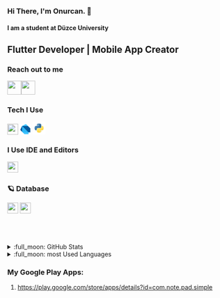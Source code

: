 







### Hi There, I'm Onurcan. :wave:
#### I am a student at Düzce University

## Flutter Developer | Mobile App Creator

### Reach out to me

[<img height="32" width="32" src="https://unpkg.com/simple-icons@v5/icons/linkedin.svg" align="left" />][Linkedin]
[<img height="32" width="32" src="https://unpkg.com/simple-icons@v5/icons/instagram.svg" align="left" />][Instagram]


<br />
<br />

### Tech I Use

<img src="https://camo.githubusercontent.com/1a465531ca02c702221092851b9f1b795cedab10d227b3a8c9ddf82d1a255136/68747470733a2f2f7374617469632e63646e6c6f676f2e636f6d2f6c6f676f732f662f33302f666c75747465722e737667" width="25" height="25">  <img src = "https://raw.githubusercontent.com/github/explore/80688e429a7d4ef2fca1e82350fe8e3517d3494d/topics/dart/dart.png" width="25" height="25"> <img src = "https://raw.githubusercontent.com/github/explore/80688e429a7d4ef2fca1e82350fe8e3517d3494d/topics/python/python.png" width="30" height="30">








### I Use IDE and Editors

<img src = "https://camo.githubusercontent.com/c8b62f5019a0fdc51805407d9cc54664ced4692f6485228d39d286dc5836f41b/68747470733a2f2f696d672e7574647374632e636f6d2f69636f6e2f6562642f6337352f656264633735396538633064643066363033656131333632306636663266663532323162633733616339613832336539333536636137653039623930343838613a323030 " width="25" height="25">




### :ringed_planet: Database 
<img src = "https://camo.githubusercontent.com/aa493b88b85217e501f20ffec3d8e0d347e8f50aa894ee6698c3a6e2678e39c8/68747470733a2f2f6272616e64736c6f676f732e636f6d2f77702d636f6e74656e742f75706c6f6164732f696d616765732f66697265626173652d6c6f676f2e706e67" width="25" height="25" > <img src = "https://e7.pngegg.com/pngimages/509/659/png-clipart-sqlite-database-browser-web-browser-windev-数据-mac-browser-thumbnail.png" width="25" height="25">



<br />
<br />
<br />

<details>
<summary> :full_moon: GitHub Stats </summary>
<img src = "https://github-readme-stats.vercel.app/api?username=KeJi-I&theme=bear">
</details>

<details>
<summary> :full_moon: most Used Languages </summary>
<img src = "https://github-readme-stats.vercel.app/api/top-langs/?username=KeJi-I&layout=compact&theme=bear">
</details>





[Linkedin]: https://www.linkedin.com/in/onurcan-işık-8b2b58212/
[Instagram]: https://www.instagram.com/onurcn_isk/


### My Google Play Apps:

1) https://play.google.com/store/apps/details?id=com.note.pad.simple

